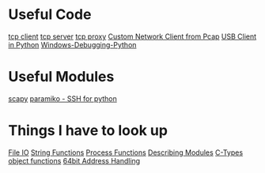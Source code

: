 <!-- TITLE: Python -->
<!-- SUBTITLE: A quick summary of Python -->

# Useful Code
[tcp client](/python-tcpclient)
[tcp server](/python-tcpserver)
[tcp proxy](/python-tcpproxy)
[Custom Network Client from Pcap](/python-customnetworkclient)
[USB Client in Python](/python-usbclient)
[Windows-Debugging-Python](/windows-debugging-python)
# Useful Modules
[scapy](/python-scapy)
[paramiko - SSH for python](/paramiko)

# Things I have to look up
[File IO](/python-files)
[String Functions](/python-strings)
[Process Functions](/python-processes)
[Describing Modules](/python-module-description)
[C-Types](/python-ctypes)
[object functions](/python-object-functions)
[64bit Address Handling](python-64bit-handling)
